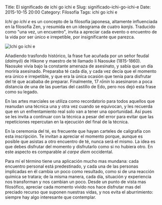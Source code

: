 Title: El significado de ichi go ichi e
Slug: significado-ichi-go-ichi-e
Date: 2015-10-15 20:00
Category: Filosofía
Tags: ichi go ichi e



*Ichi go ichi e* es un concepto de la filosofía japonesa, altamente influenciada en la filosofía Zen, y resumida en un ideograma de cuatro *kanjis*. Traducido como "una vez, un encuentro", invita a apreciar cada evento o encuentro de la vida por ser único e irrepetible, por insignificante que parezca.

![Ichi go ichi e]({static}/images/ichi-go-ichi-e.gif)

Añadiendo trasfondo histórico, la frase fue acuñada por un señor feudal (*daimyō*) de Hikone y maestro de té llamado Ii Naosuke (1815-1860). Naosuke vivía bajo la constante amenaza de asesinato, y sabía que un día moriría asesinado. Preparaba té cada día, y cada vez decía que el momento era único e irrepetible, y que era la única ocasión que tenía para disfrutar del té que acababa de preparar. Finalmente, 17 *rōnin* lo asesinaron a poca distancia de una de las puertas del castillo de Edo, pero nos dejó esta frase como su legado.

En las artes marciales se utiliza como recordatorio para todos aquellos que reanudan una técnica una y otra vez cuando se equivocan, y les recuerda que en un enfrentamiento real solo van a tener una oportunidad. Así pues se les invita a continuar con la técnica a pesar del error para evitar que las repeticiones repercutan en la ejecución del final de la técnica.

En la ceremonia del té, es frecuente que hayan carteles de caligrafía con esta inscripción. Te invitan a apreciar el momento porque, aunque es posible que asistas a otro encuentro de té, nunca será el mismo. La idea es que debes disfrutar del momento y disfrutarlo como si no hubiera otro. En este aspecto es comparable al *carpe diem* occidental.

Para mí el término tiene una aplicación mucho mas mundana: cada encuentro personal está predestinado, y cada una de las personas implicadas en él cambia un poco como resultado, como si de una reacción química se tratara; de la misma manera, cada día, situación y experiencia nos transforman y nos cambian un poco. Desde un punto de vista mas filosófico, apreciar cada momento vivido nos hace disfrutar mas del preciado recurso que suponen nuestras vidas, y nos evita el aburrimiento: siempre hay algo interesante que contemplar.
